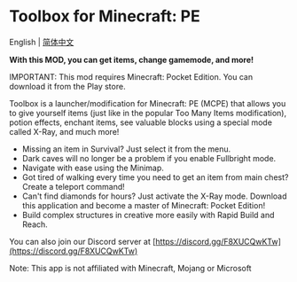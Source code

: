 # Toolbox for Minecraft: PE
English | [简体中文](README.old.zh-CN.md)

**With this MOD, you can get items, change gamemode, and more!**

IMPORTANT: This mod requires Minecraft: Pocket Edition. You can download it from the Play store.

Toolbox is a launcher/modification for Minecraft: PE (MCPE) that allows you to give yourself items (just like in the popular Too Many Items modification), potion effects, enchant items, see valuable blocks using a special mode called X-Ray, and much more!

- Missing an item in Survival? Just select it from the menu.
- Dark caves will no longer be a problem if you enable Fullbright mode.
- Navigate with ease using the Minimap.
- Got tired of walking every time you need to get an item from main chest? Create a teleport command!
- Can't find diamonds for hours? Just activate the X-Ray mode.
Download this application and become a master of Minecraft: Pocket Edition!
- Build complex structures in creative more easily with Rapid Build and Reach.

You can also join our Discord server at [https://discord.gg/F8XUCQwKTw](https://discord.gg/F8XUCQwKTw)

Note: This app is not affiliated with Minecraft, Mojang or Microsoft